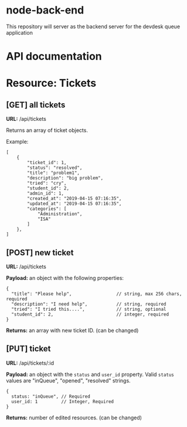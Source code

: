 # node-back-end

This repository will server as the backend server for the devdesk queue application

# API documentation

# Resource: Tickets

## [GET] all tickets

**URL:** /api/tickets

Returns an array of ticket objects.

Example:

```
[
    {
        "ticket_id": 1,
        "status": "resolved",
        "title": "problem1",
        "description": "big problem",
        "tried": "cry",
        "student_id": 2,
        "admin_id": 1,
        "created_at": "2019-04-15 07:16:35",
        "updated_at": "2019-04-15 07:16:35",
        "categories": [
            "Administration",
            "ISA"
        ]
    },
]
```

## [POST] new ticket

**URL:** /api/tickets

**Payload:** an object with the following properties:

```
{
  "title": "Please help",                 // string, max 256 chars, required
  "description": "I need help",           // string, required
  "tried": "I tried this....",            // string, optional
  "student_id": 2,                        // integer, required
}
```

**Returns:** an array with new ticket ID. (can be changed)

## [PUT] ticket

**URL:** /api/tickets/:id

**Payload:** an object with the `status` and `user_id` property.
Valid `status` values are "inQueue", "opened", "resolved" strings.

```
{
  status: "inQueue", // Required
  user_id: 1         // Integer, Required
}
```

**Returns:** number of edited resources. (can be changed)
